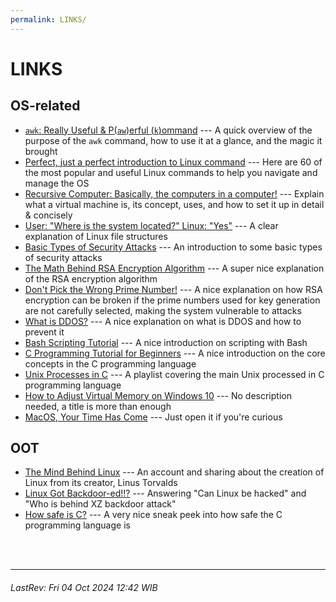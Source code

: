 ```yaml
---
permalink: LINKS/
---
```


# LINKS

## OS-related
- [`awk`: Really Useful & P(`aw`)erful (`k`)ommand](https://youtu.be/9YOZmI-zWok?feature=shared) --- A quick overview of the purpose of the `awk` command, how to use it at a glance, and the magic it brought
- [Perfect, just a perfect introduction to Linux command](https://youtu.be/gd7BXuUQ91w?feature=shared) --- Here are 60 of the most popular and useful Linux commands to help you navigate and manage the OS
- [Recursive Computer: Basically, the computers in a computer!](https://youtu.be/wX75Z-4MEoM?feature=shared) --- Explain what a virtual machine is, its concept, uses, and how to set it up in detail & concisely
- [User: "Where is the system located?" Linux: "Yes"](https://youtu.be/HbgzrKJvDRw?feature=shared) --- A clear explanation of Linux file structures
- [Basic Types of Security Attacks](https://youtu.be/yIm0Ol9Dg4Y?feature=shared) --- An introduction to some basic types of security attacks
- [The Math Behind RSA Encryption Algorithm](https://youtu.be/JD72Ry60eP4?feature=shared) --- A super nice explanation of the RSA encryption algorithm
- [Don't Pick the Wrong Prime Number!](https://youtu.be/-ShwJqAalOk?feature=shared) --- A nice explanation on how RSA encryption can be broken if the prime numbers used for key generation are not carefully selected, making the system vulnerable to attacks
- [What is DDOS?](https://youtu.be/anmgPqg4Nw8?feature=shared) --- A nice explanation on what is DDOS and how to prevent it
- [Bash Scripting Tutorial](https://youtu.be/tK9Oc6AEnR4?feature=shared) --- A nice introduction on scripting with Bash
- [C Programming Tutorial for Beginners](https://youtu.be/KJgsSFOSQv0?feature=shared) --- A nice introduction on the core concepts in the C programming language
- [Unix Processes in C](https://youtube.com/playlist?list=PLfqABt5AS4FkW5mOn2Tn9ZZLLDwA3kZUY&feature=shared) --- A playlist covering the main Unix processed in C programming language
- [How to Adjust Virtual Memory on Windows 10](https://youtu.be/gx6ffIMSy28?feature=shared) --- No description needed, a title is more than enough
- [MacOS, Your Time Has Come](https://youtu.be/WTyoSv_hpgg?feature=shared) --- Just open it if you're curious

## OOT
- [The Mind Behind Linux](https://youtu.be/o8NPllzkFhE?feature=shared) --- An account and sharing about the creation of Linux from its creator, Linus Torvalds
- [Linux Got Backdoor-ed!!?](https://youtu.be/bS9em7Bg0iU?feature=shared) --- Answering "Can Linux be hacked" and "Who is behind XZ backdoor attack"
- [How safe is C?](https://youtu.be/oTEiQx88B2U?feature=shared) --- A very nice sneak peek into how safe the C programming language is

<br>
<br>

---
###### LastRev: Fri 04 Oct 2024 12:42 WIB
